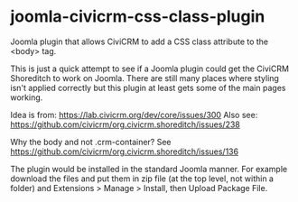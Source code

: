 # joomla-civicrm-css-class-plugin

Joomla plugin that allows CiviCRM to add a CSS class attribute to the &lt;body> tag.

This is just a quick attempt to see if a Joomla plugin could get the CiviCRM Shoreditch to work on Joomla. There are still many places where styling isn't applied correctly but this plugin at least gets some of the main pages working.

Idea is from: https://lab.civicrm.org/dev/core/issues/300
Also see: https://github.com/civicrm/org.civicrm.shoreditch/issues/238

Why the body and not .crm-container? See https://github.com/civicrm/org.civicrm.shoreditch/issues/136

The plugin would be installed in the standard Joomla manner. For example download the files and put them in zip file (at the top level, not within a folder) and Extensions > Manage > Install, then Upload Package File.
